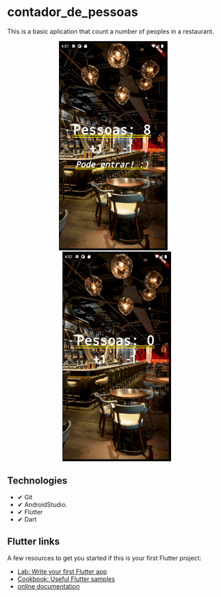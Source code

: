 # contador_de_pessoas

This is a basic aplication that count a number of peoples in a restaurant.

<p align="center">
    <img width="250" src="Gifs/Lotado.gif">&nbsp;&nbsp;&nbsp;&nbsp;<img width="250" src="Gifs/Negativo.gif">  
</p>

## Technologies
 - ✔ Git
 - ✔ AndroidStudio.
 - ✔ Flutter
 - ✔ Dart

## Flutter links

A few resources to get you started if this is your first Flutter project:

- [Lab: Write your first Flutter app](https://flutter.dev/docs/get-started/codelab)
- [Cookbook: Useful Flutter samples](https://flutter.dev/docs/cookbook)
- [online documentation](https://flutter.dev/docs)



